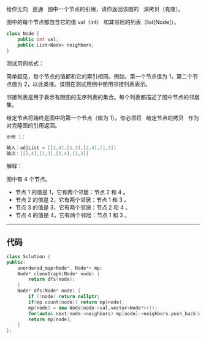 给你无向   连通   图中一个节点的引用，请你返回该图的   深拷贝（克隆）。

图中的每个节点都包含它的值 val（int） 和其邻居的列表（list[Node]）。

```cpp
class Node {
    public int val;
    public List<Node> neighbors;
}
```

测试用例格式：

简单起见，每个节点的值都和它的索引相同。例如，第一个节点值为 1，第二个节点值为 2，以此类推。该图在测试用例中使用邻接列表表示。

邻接列表是用于表示有限图的无序列表的集合。每个列表都描述了图中节点的邻居集。

给定节点将始终是图中的第一个节点（值为 1）。你必须将   给定节点的拷贝   作为对克隆图的引用返回。

```cpp
示例 1：

输入：adjList = [[2,4],[1,3],[2,4],[1,3]]
输出：[[2,4],[1,3],[2,4],[1,3]]
```

解释：

图中有 4 个节点。

- 节点 1 的值是 1，它有两个邻居：节点 2 和 4 。
- 节点 2 的值是 2，它有两个邻居：节点 1 和 3 。
- 节点 3 的值是 3，它有两个邻居：节点 2 和 4 。
- 节点 4 的值是 4，它有两个邻居：节点 1 和 3 。

---

## 代码

```cpp
class Solution {
public:
    unordered_map<Node*, Node*> mp;
    Node* cloneGraph(Node* node) {
        return dfs(node);
    }
    Node* dfs(Node* node) {
        if (!node) return nullptr;
        if(mp.count(node)) return mp[node];
        mp[node] = new Node(node->val,vector<Node*>());
        for(auto& next:node->neighbors) mp[node]->neighbors.push_back(dfs(next));
        return mp[node];
    }
};
```
